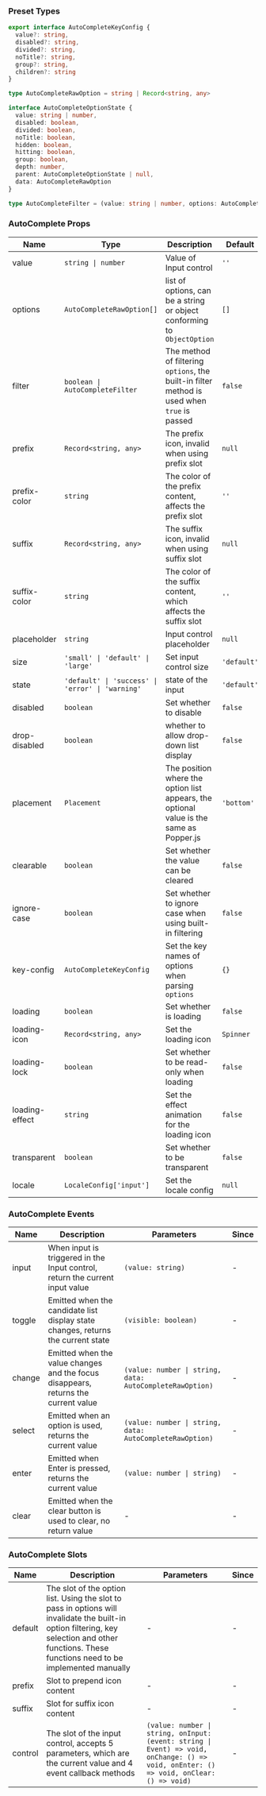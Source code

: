 ### Preset Types

```ts
export interface AutoCompleteKeyConfig {
  value?: string,
  disabled?: string,
  divided?: string,
  noTitle?: string,
  group?: string,
  children?: string
}

type AutoCompleteRawOption = string | Record<string, any>

interface AutoCompleteOptionState {
  value: string | number,
  disabled: boolean,
  divided: boolean,
  noTitle: boolean,
  hidden: boolean,
  hitting: boolean,
  group: boolean,
  depth: number,
  parent: AutoCompleteOptionState | null,
  data: AutoCompleteRawOption
}

type AutoCompleteFilter = (value: string | number, options: AutoCompleteOptionState) => boolean
```

### AutoComplete Props

| Name           | Type                                             | Description                                                                                 | Default     | Since   |
| -------------- | ------------------------------------------------ | ------------------------------------------------------------------------------------------- | ----------- | ------- |
| value          | `string \| number`                               | Value of Input control                                                                      | `''`        | -       |
| options        | `AutoCompleteRawOption[]`                        | list of options, can be a string or object conforming to `ObjectOption`                     | `[]`        | -       |
| filter         | `boolean \| AutoCompleteFilter`                  | The method of filtering `options`, the built-in filter method is used when `true` is passed | `false`     | -       |
| prefix         | `Record<string, any>`                            | The prefix icon, invalid when using prefix slot                                             | `null`      | -       |
| prefix-color   | `string`                                         | The color of the prefix content, affects the prefix slot                                    | `''`        | -       |
| suffix         | `Record<string, any>`                            | The suffix icon, invalid when using suffix slot                                             | `null`      | -       |
| suffix-color   | `string`                                         | The color of the suffix content, which affects the suffix slot                              | `''`        | -       |
| placeholder    | `string`                                         | Input control placeholder                                                                   | `null`      | -       |
| size           | `'small' \| 'default' \| 'large'`                | Set input control size                                                                      | `'default'` | -       |
| state          | `'default' \| 'success' \| 'error' \| 'warning'` | state of the input                                                                          | `'default'` | -       |
| disabled       | `boolean`                                        | Set whether to disable                                                                      | `false`     | -       |
| drop-disabled  | `boolean`                                        | whether to allow drop-down list display                                                     | `false`     | -       |
| placement      | `Placement`                                      | The position where the option list appears, the optional value is the same as Popper.js     | `'bottom'`  | -       |
| clearable      | `boolean`                                        | Set whether the value can be cleared                                                        | `false`     | -       |
| ignore-case    | `boolean`                                        | Set whether to ignore case when using built-in filtering                                    | `false`     | -       |
| key-config     | `AutoCompleteKeyConfig`                          | Set the key names of options when parsing `options`                                         | `{}`        | `2.0.0` |
| loading        | `boolean`                                        | Set whether is loading                                                                      | `false`     | `2.0.0` |
| loading-icon   | `Record<string, any>`                            | Set the loading icon                                                                        | `Spinner`   | `2.0.0` |
| loading-lock   | `boolean`                                        | Set whether to be read-only when loading                                                    | `false`     | `2.0.0` |
| loading-effect | `string`                                         | Set the effect animation for the loading icon                                               | `false`     | `2.0.0` |
| transparent    | `boolean`                                        | Set whether to be transparent                                                               | `false`     | `2.0.2` |
| locale         | `LocaleConfig['input']`                          | Set the locale config                                                                       | `null`      | `2.1.0` |

### AutoComplete Events

| Name   | Description                                                                        | Parameters                                               | Since |
| ------ | ---------------------------------------------------------------------------------- | -------------------------------------------------------- | ----- |
| input  | When input is triggered in the Input control, return the current input value       | `(value: string)`                                        | -     |
| toggle | Emitted when the candidate list display state changes, returns the current state   | `(visible: boolean)`                                     | -     |
| change | Emitted when the value changes and the focus disappears, returns the current value | `(value: number \| string, data: AutoCompleteRawOption)` | -     |
| select | Emitted when an option is used, returns the current value                          | `(value: number \| string, data: AutoCompleteRawOption)` | -     |
| enter  | Emitted when Enter is pressed, returns the current value                           | `(value: number \| string)`                              | -     |
| clear  | Emitted when the clear button is used to clear, no return value                    | -                                                        | -     |

### AutoComplete Slots

| Name    | Description                                                                                                                                                                                      | Parameters                                                                                                                             | Since |
| ------- | ------------------------------------------------------------------------------------------------------------------------------------------------------------------------------------------------ | -------------------------------------------------------------------------------------------------------------------------------------- | ----- |
| default | The slot of the option list. Using the slot to pass in options will invalidate the built-in option filtering, key selection and other functions. These functions need to be implemented manually | -                                                                                                                                      | -     |
| prefix  | Slot to prepend icon content                                                                                                                                                                     | -                                                                                                                                      | -     |
| suffix  | Slot for suffix icon content                                                                                                                                                                     | -                                                                                                                                      | -     |
| control | The slot of the input control, accepts 5 parameters, which are the current value and 4 event callback methods                                                                                    | `(value: number \| string, onInput: (event: string \| Event) => void, onChange: () => void, onEnter: () => void, onClear: () => void)` | -     |
